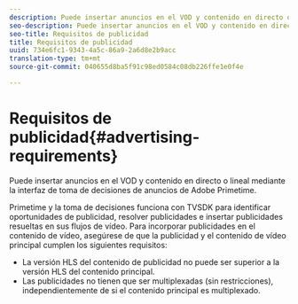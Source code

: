 ```yaml
---
description: Puede insertar anuncios en el VOD y contenido en directo o lineal mediante la interfaz de toma de decisiones de anuncios de Adobe Primetime.
seo-description: Puede insertar anuncios en el VOD y contenido en directo o lineal mediante la interfaz de toma de decisiones de anuncios de Adobe Primetime.
seo-title: Requisitos de publicidad
title: Requisitos de publicidad
uuid: 734e6fc1-9343-4a5c-86a9-2a6d8e2b9acc
translation-type: tm+mt
source-git-commit: 040655d8ba5f91c98ed0584c08db226ffe1e0f4e

---
```



# Requisitos de publicidad{#advertising-requirements}

Puede insertar anuncios en el VOD y contenido en directo o lineal mediante la interfaz de toma de decisiones de anuncios de Adobe Primetime.

<!--<a id="section_4889E0ED7A4241D98E61AD6C846B84B6"></a>-->

Primetime y la toma de decisiones funciona con TVSDK para identificar oportunidades de publicidad, resolver publicidades e insertar publicidades resueltas en sus flujos de vídeo.
Para incorporar publicidades en el contenido de vídeo, asegúrese de que la publicidad y el contenido de vídeo principal cumplen los siguientes requisitos:

* La versión HLS del contenido de publicidad no puede ser superior a la versión HLS del contenido principal.
* Las publicidades no tienen que ser multiplexadas (sin restricciones), independientemente de si el contenido principal es multiplexado.

